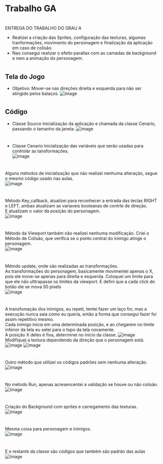 # Trabalho GA
#
ENTREGA DO TRABALHO DO GRAU A

- Realizei a criação das Sprites, configuração das texturas, algumas tranformações, movimento do personagem e finalização da aplicação em caso de colisão.
- Nao consegui realizar o efeito parallax com as camadas de background e nem a animação do personagem.
#

## Tela do Jogo
- Objetivo: Mover-se nas direções direita e esquerda para não ser atingido pelos balaços.
![image](https://user-images.githubusercontent.com/58199187/165349689-14bd585b-82af-4b05-97b7-8a50fc234adb.png)
#
## Código

- Classe Source
Inicialização da aplicação e chamada da classe Cenario, passando o tamanho da janela.
![image](https://user-images.githubusercontent.com/58199187/165343464-e002ffc1-7435-4857-a0e8-01328a85bbc5.png)
#
- Classe Cenario
Inicialização das variáveis que serão usadas para controlar as tansformações.<br/>
![image](https://user-images.githubusercontent.com/58199187/165344065-28acbb1b-b48c-47ad-85f7-a5c4989027bf.png)
#
Alguns métodos de inicialização que não realizei nenhuma alteração, segue o mesmo código usado nas aulas.<br/>
![image](https://user-images.githubusercontent.com/58199187/165344252-eed3e2cb-2067-48b5-a89b-411afda7e8d1.png)
#
Método Key_callback, atualizei para reconhecer a entrada das teclas RIGHT e LEFT, ambas atualizam as variaveis booleanas de contrle de direção.<br/>
E atualizam o valor da posição do personagem.<br/>
![image](https://user-images.githubusercontent.com/58199187/165344471-a0234747-2018-4d2e-bfe2-caa390f55e33.png)
#
Método da Viewport também não realizei nenhuma modificação. Criei o Método de Colisão, que verifica se o ponto central do inimigo atinge o personagem.<br/>
![image](https://user-images.githubusercontent.com/58199187/165344954-2ca5e152-dc9d-4148-b46f-9d5b0f4621b8.png)
#
Método update, onde são realizadas as transformações.<br/>
As transformações do personagem, basicamente movimentei apenas o X, pois ele move-se apenas para direita e esquerda. Coloquei um limite para que ele não ulttrapasse os limites da viewport. E defini que a cada click do botão ele se mova 50 pixels<br/>
![image](https://user-images.githubusercontent.com/58199187/165345350-d4b9de8f-d801-4331-be79-4b6b80c223c1.png)
#
A transfomação dos inimigos, eu repeti, tentei fazer um laço for, mas a execução nunca saia como eu queria, então a forma que consegui fazer foi assim repetitivo mesmo.<br/>
Cada inimigo inicia em uma determinada posição, e ao chegarem no limite inferior da tela eu setei para o topo da tela novamente.<br/>
A posição X deles é fixa, determinei no início da classe.
![image](https://user-images.githubusercontent.com/58199187/165346281-e6045def-d5a8-4300-93c6-9a870782d853.png)<br/>
Modifiquei a textura dependendo da direção que o personagem está.<br/>
![image](https://user-images.githubusercontent.com/58199187/165348639-0853ba9c-1a2e-499a-b7d1-606a46e2218d.png)
![image](https://user-images.githubusercontent.com/58199187/165349976-3a950d35-45cc-4844-834d-f1efb0ec5b35.png)
#
Outro método que utilizei os códigos padrões sem nenhuma alteração.<br/>
![image](https://user-images.githubusercontent.com/58199187/165347094-3c4fb092-8dd6-4816-a302-cb378361e246.png)
#
No método Run, apenas acresencentei a validação se houve ou não colisão.<br/>
![image](https://user-images.githubusercontent.com/58199187/165347366-19ab3f64-a2c6-4c2d-8384-02ab4c16a5af.png)
#
Criação do Background com sprites e carregamento das texturas.<br/>
![image](https://user-images.githubusercontent.com/58199187/165347532-5dc5d0ec-4149-4cc3-9066-07aaeb67a1b1.png)
#
Mesma coisa para personagem e inimigos.<br/>
![image](https://user-images.githubusercontent.com/58199187/165347652-705f466d-87e9-48d8-81f4-2fb38b88531d.png)
#
E o restante da classe são códigos que também são padrão das aulas
![image](https://user-images.githubusercontent.com/58199187/165347852-8d56a1e9-b286-4b86-b9a3-05813e5444d8.png)
#


